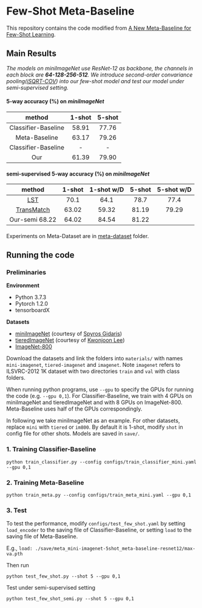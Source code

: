 # Few-Shot Meta-Baseline

This repository contains the code modified from [A New Meta-Baseline for Few-Shot Learning](https://github.com/yinboc/few-shot-meta-baseline).

## Main Results

*The models on *miniImageNet*  use ResNet-12 as backbone, the channels in each block are **64-128-256-512**. We introduce second-order convariance pooling([iSQRT-COV](https://github.com/jiangtaoxie/fast-MPN-COV)) into our few-shot model and test our model under semi-supervised setting.*

#### 5-way accuracy (%) on *miniImageNet*

method|1-shot|5-shot
:-:|:-:|:-:
Classifier-Baseline |58.91|77.76|
Meta-Baseline |63.17|79.26|
Classifier-Baseline |-|-|
Our |61.39|79.90|

#### semi-supervised 5-way accuracy (%) on *miniImageNet*

method|1-shot|1-shot w/D|5-shot|5-shot w/D
:-:|:-:|:-:|:-:|:-:
[LST](https://arxiv.org/abs/1906.00562) |70.1|64.1|78.7|77.4
[TransMatch](https://arxiv.org/abs/1912.09033) |63.02|59.32|81.19|79.29
Our-semi 68.22|64.02|84.54|81.22

####

Experiments on Meta-Dataset are in [meta-dataset](https://github.com/cyvius96/few-shot-meta-baseline/tree/master/meta-dataset) folder.

## Running the code

### Preliminaries

**Environment**
- Python 3.7.3
- Pytorch 1.2.0
- tensorboardX

**Datasets**
- [miniImageNet](https://drive.google.com/file/d/1fJAK5WZTjerW7EWHHQAR9pRJVNg1T1Y7/view?usp=sharing) (courtesy of [Spyros Gidaris](https://github.com/gidariss/FewShotWithoutForgetting))
- [tieredImageNet](https://drive.google.com/open?id=1nVGCTd9ttULRXFezh4xILQ9lUkg0WZCG) (courtesy of [Kwonjoon Lee](https://github.com/kjunelee/MetaOptNet))
- [ImageNet-800](http://image-net.org/challenges/LSVRC/2012/)

Download the datasets and link the folders into `materials/` with names `mini-imagenet`, `tiered-imagenet` and `imagenet`.
Note `imagenet` refers to ILSVRC-2012 1K dataset with two directories `train` and `val` with class folders.

When running python programs, use `--gpu` to specify the GPUs for running the code (e.g. `--gpu 0,1`).
For Classifier-Baseline, we train with 4 GPUs on miniImageNet and tieredImageNet and with 8 GPUs on ImageNet-800. Meta-Baseline uses half of the GPUs correspondingly.

In following we take miniImageNet as an example. For other datasets, replace `mini` with `tiered` or `im800`.
By default it is 1-shot, modify `shot` in config file for other shots. Models are saved in `save/`.

### 1. Training Classifier-Baseline
```
python train_classifier.py --config configs/train_classifier_mini.yaml --gpu 0,1
```

### 2. Training Meta-Baseline
```
python train_meta.py --config configs/train_meta_mini.yaml --gpu 0,1
```

### 3. Test
To test the performance, modify `configs/test_few_shot.yaml` by setting `load_encoder` to the saving file of Classifier-Baseline, or setting `load` to the saving file of Meta-Baseline.

E.g., `load: ./save/meta_mini-imagenet-5shot_meta-baseline-resnet12/max-va.pth`

Then run
```
python test_few_shot.py --shot 5 --gpu 0,1
```

Test under semi-supervised setting
```
python test_few_shot_semi.py --shot 5 --gpu 0,1
```

